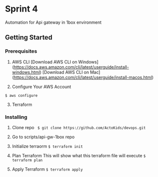 # Sprint 4 
Automation for Api gateway in 1box environment

## Getting Started

### Prerequisites
1. AWS CLI
[Download AWS CLI on Windows] (https://docs.aws.amazon.com/cli/latest/userguide/install-windows.html)
[Download AWS CLI on Mac] (https://docs.aws.amazon.com/cli/latest/userguide/install-macos.html)

2. Configure Your AWS Account
 ```
 $ aws configure
 ```

3. Terraform 

### Installing
1. Clone repo
``` $ git clone https://github.com/ActoKids/devops.git```
2. Go to scripts/api-gw-1box repo
3. Initialize terraorm 
```$ terraform init ```
4. Plan Terraform 
  This will show what this terraform file will execute
```$ terraform plan```

5. Apply Terraform 
```$ terraform apply```
